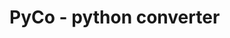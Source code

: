# PyCo - python converter
<!--PyCo je program, který Vám pomůže s přejmenováním hlaviček souborů-->
<!--vytvořených v excelu. Nejdříve načte soubor (tabulku), který definuje,-->
<!--jakou hodnotou se má nahradit hodnota původní a výsledek vyexportuje do-->
<!--nového souboru.-->


